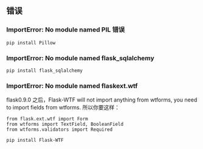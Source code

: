 ## 错误

###  ImportError: No module named PIL 错误

`pip install Pillow`

### ImportError: No module named flask_sqlalchemy

`pip install flask_sqlalchemy`

### ImportError: No module named flaskext.wtf

flask0.9.0 之后，Flask-WTF will not import anything from wtforms, you need to import fields from wtforms.
所以你要这样：


```
from flask.ext.wtf import Form
from wtforms import TextField, BooleanField
from wtforms.validators import Required
```

`pip install Flask-WTF`

